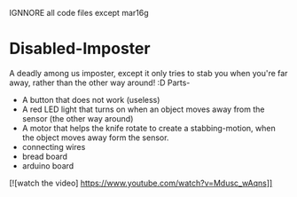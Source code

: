 IGNNORE all code files except mar16g

# Disabled-Imposter
A deadly among us imposter, except it only tries to stab you when you're far away, rather than the other way around! :D
Parts-
- A button that does not work (useless)
- A red LED light that turns on when an object moves away from the sensor (the other way around)
- A motor that helps the knife rotate to create a stabbing-motion, when the object moves away form the sensor.
- connecting wires
- bread board
- arduino board


[![watch the video] https://www.youtube.com/watch?v=Mdusc_wAqns]]
